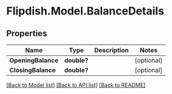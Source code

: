 # Flipdish.Model.BalanceDetails
## Properties

Name | Type | Description | Notes
------------ | ------------- | ------------- | -------------
**OpeningBalance** | **double?** |  | [optional] 
**ClosingBalance** | **double?** |  | [optional] 

[[Back to Model list]](../README.md#documentation-for-models) [[Back to API list]](../README.md#documentation-for-api-endpoints) [[Back to README]](../README.md)

